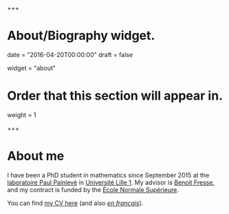 +++
# About/Biography widget.

date = "2016-04-20T00:00:00"
draft = false

widget = "about"

# Order that this section will appear in.
weight = 1
 
+++

# About me

I have been a PhD student in mathematics since September 2015 at the [laboratoire Paul Painlevé](https://math.univ-lille1.fr/) in [Université Lille 1](http://www.univ-lille1.fr/). My advisor is [Benoit Fresse](https://math.univ-lille1.fr/~fresse/), and my contract is funded by the [École Normale Supérieure](http://www.ens.fr).

You can find [my CV here](/files/cv_idrissi_en.pdf) (and also [*en français*](/files/cv_idrissi_fr.pdf)).
